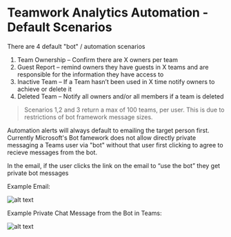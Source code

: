 
# Teamwork Analytics Automation - Default Scenarios

There are 4 default "bot" / automation scenarios

1. Team Ownership – Confirm there are X owners per team
2. Guest Report – remind owners they have guests in X teams and are responsible for the information they have access to
3. Inactive Team – If a Team hasn’t been used in X time notify owners to achieve or delete it
4. Deleted Team – Notify all owners and/or all members if a team is deleted

> Scenarios 1,2 and 3 return a max of 100 teams, per user. This is due to restrictions of bot framework message sizes.

Automation alerts will always default to emailing the target person first. Currently Microsoft's Bot famework does not allow directly private messaging a Teams user via "bot" without that user first clicking to agree to recieve messages from the bot.

In the email, if the user clicks the link on the email to “use the bot” they get private bot messages

Example Email:

![alt text](./../images/bots/botemail.png "Bot email")

Example Private Chat Message from the Bot in Teams:

![alt text](./../images/bots/botmessage.png "Bot email")


